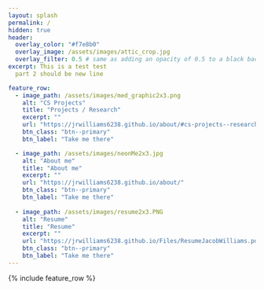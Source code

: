 ```yaml
---
layout: splash
permalink: /
hidden: true
header:
  overlay_color: "#f7e8b0"
  overlay_image: /assets/images/attic_crop.jpg
  overlay_filter: 0.5 # same as adding an opacity of 0.5 to a black background
excerpt: This is a test test 
  part 2 should be new line

feature_row:
  - image_path: /assets/images/med_graphic2x3.png
    alt: "CS Projects"
    title: "Projects / Research"
    excerpt: ""
    url: "https://jrwilliams6238.github.io/about/#cs-projects--research"
    btn_class: "btn--primary"
    btn_label: "Take me there"

  - image_path: /assets/images/neonMe2x3.jpg
    alt: "About me"
    title: "About me"
    excerpt: ""
    url: "https://jrwilliams6238.github.io/about/"
    btn_class: "btn--primary"
    btn_label: "Take me there"
    
  - image_path: /assets/images/resume2x3.PNG
    alt: "Resume"
    title: "Resume"
    excerpt: ""
    url: "https://jrwilliams6238.github.io/Files/ResumeJacobWilliams.pdf"
    btn_class: "btn--primary"
    btn_label: "Take me there"  
---
```


{% include feature_row %}
